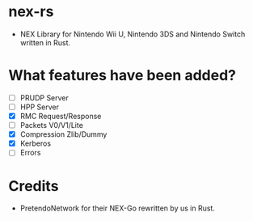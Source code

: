 # nex-rs
- NEX Library for Nintendo Wii U, Nintendo 3DS and Nintendo Switch written in Rust.

# What features have been added?
- [ ] PRUDP Server
- [ ] HPP Server
- [x] RMC Request/Response
- [ ] Packets V0/V1/Lite
- [x] Compression Zlib/Dummy
- [x] Kerberos
- [ ] Errors

# Credits
- PretendoNetwork for their NEX-Go rewritten by us in Rust.